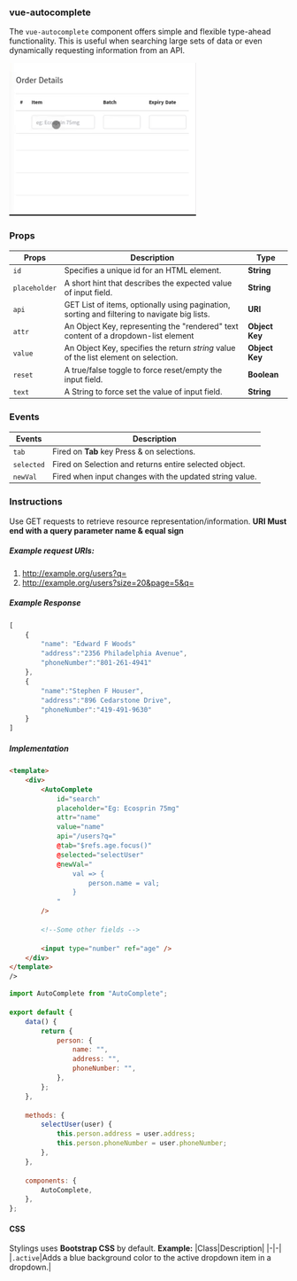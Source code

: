 ### vue-autocomplete

The `vue-autocomplete` component offers simple and flexible type-ahead functionality. This is useful when searching large sets of data or even dynamically requesting information from an API.

![vue-autocomplete-preview](./preview/vue-autocomplete.gif)

### Props

| Props         | Description                                                                                  | Type           |
| ------------- | -------------------------------------------------------------------------------------------- | -------------- |
| `id`          | Specifies a unique id for an HTML element.                                                   | **String**     |
| `placeholder` | A short hint that describes the expected value of input field.                               | **String**     |
| `api`         | GET List of items, optionally using pagination, sorting and filtering to navigate big lists. | **URI**        |
| `attr`        | An Object Key, representing the "rendered" text content of a dropdown-list element           | **Object Key** |
| `value`       | An Object Key, specifies the return _string_ value of the list element on selection.         | **Object Key** |
| `reset`       | A true/false toggle to force reset/empty the input field.                                    | **Boolean**    |
| `text`        | A String to force set the value of input field.                                              | **String**     |

### Events

| Events     | Description                                             |
| ---------- | ------------------------------------------------------- |
| `tab`      | Fired on **Tab** key Press & on selections.             |
| `selected` | Fired on Selection and returns entire selected object.  |
| `newVal`   | Fired when input changes with the updated string value. |

### Instructions

Use GET requests to retrieve resource representation/information.
**URI Must end with a query parameter name & equal sign**

##### Example request URIs:

1. http://example.org/users?q=
1. http://example.org/users?size=20&page=5&q=

##### Example Response

```javascript
[
    {
        "name": "Edward F Woods"
        "address":"2356 Philadelphia Avenue",
        "phoneNumber":"801-261-4941"
    },
    {
        "name":"Stephen F Houser",
        "address":"896 Cedarstone Drive",
        "phoneNumber":"419-491-9630"
    }
]
```

##### Implementation

```html
<template>
    <div>
        <AutoComplete
            id="search"
            placeholder="Eg: Ecosprin 75mg"
            attr="name"
            value="name"
            api="/users?q="
            @tab="$refs.age.focus()"
            @selected="selectUser"
            @newVal="
                val => {
                    person.name = val;
                }
            "
        />

        <!--Some other fields -->

        <input type="number" ref="age" />
    </div>
</template>
/>
```

```javascript
import AutoComplete from "AutoComplete";

export default {
    data() {
        return {
            person: {
                name: "",
                address: "",
                phoneNumber: "",
            },
        };
    },

    methods: {
        selectUser(user) {
            this.person.address = user.address;
            this.person.phoneNumber = user.phoneNumber;
        },
    },

    components: {
        AutoComplete,
    },
};
```

#### CSS

Stylings uses **Bootstrap CSS** by default.
**Example:**
|Class|Description|
|-|-|
|`.active`|Adds a blue background color to the active dropdown item in a dropdown.|
